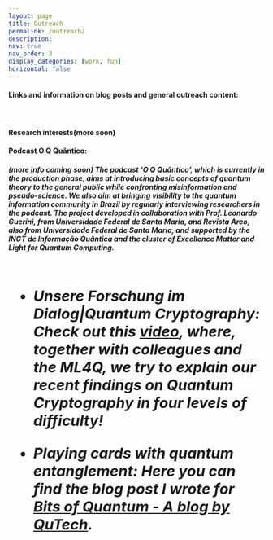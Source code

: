 ```yaml
---
layout: page
title: Outreach
permalink: /outreach/
description: 
nav: true
nav_order: 3
display_categories: [work, fun]
horizontal: false
---
```




<h4> Links and information on blog posts and general outreach content:<h4>

&nbsp;
<!-- wp:heading -->
<h4><span style="color: var(--global-theme-color)">Research interests</span>(more soon)</h4>
<!-- /wp:heading -->
<h4><span style="color: var(--global-theme-color)"><strong>Podcast O Q Quântico:</strong></span></h4>
  <h5> (more info coming soon) 
The podcast ‘O Q Quântico’, which is currently in the production phase, aims at introducing
basic concepts of quantum theory to the general public while confronting misinformation and
pseudo-science. We also aim at bringing visibility to the quantum information community in
Brazil by regularly interviewing researchers in the podcast. The project developed in collaboration
with Prof. Leonardo Guerini, from Universidade Federal de Santa Maria, and Revista Arco, also
from Universidade Federal de Santa Maria, and supported by the INCT de Informação Quântica and the cluster of Excellence Matter and Light for Quantum Computing.<h5>
</ul>


&nbsp;
<ul style="font-size:1.8rem">
 	<li class="entry-title"><strong>Unsere Forschung im Dialog|Quantum Cryptography:</strong> Check out this <a href="https://www.youtube.com/watch?v=oSAPe_pfqzE&ab_channel=ML4QClusterofExcellence">video</a>, where, together with colleagues and the ML4Q, we try to explain our recent findings on Quantum Cryptography in four levels of difficulty!</li>
</ul>

<ul style="font-size:1.8rem">
 	<li class="entry-title"><strong>Playing cards with quantum entanglement:</strong> Here you can find the blog post I wrote for <a href="https://blog.qutech.nl/index.php/2017/02/10/playing-card-with-quantum-entanglement/">Bits of Quantum - A blog by QuTech</a>.</li>
</ul>
